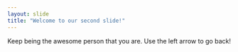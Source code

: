 ```yaml
---
layout: slide
title: "Welcome to our second slide!"
---
```

Keep being the awesome person that you are.
Use the left arrow to go back!
